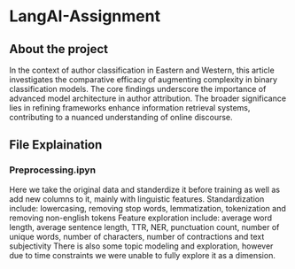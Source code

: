 # LangAI-Assignment
## About the project
In the context of author classification in Eastern and Western, this article investigates the comparative efficacy of augmenting complexity in binary classification models. The core findings underscore the importance of advanced model architecture in author attribution. The broader significance lies in refining frameworks enhance information retrieval systems, contributing to a nuanced understanding of online discourse.

## File Explaination
### Preprocessing.ipyn
Here we take the original data and standerdize it before training as well as add new columns to it, mainly with linguistic features.
Standardization include: lowercasing, removing stop words, lemmatization, tokenization and removing non-english tokens
Feature exploration include: average word length, average sentence length, TTR, NER, punctuation count, number of unique words, number of characters, number of contractions and text subjectivity
There is also some topic modeling and exploration, however due to time constraints we were unable to fully explore it as a dimension.
